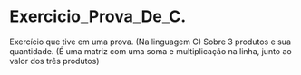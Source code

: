 # Exercicio_Prova_De_C.
Exercício que tive em uma prova. (Na linguagem C)
Sobre 3 produtos e sua quantidade. (É uma matriz com uma soma e multiplicação na linha, junto ao valor dos três produtos)
